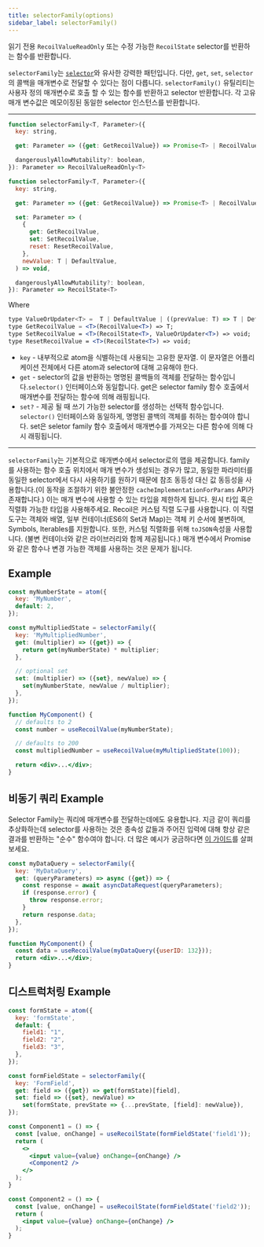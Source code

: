 ```yaml
---
title: selectorFamily(options)
sidebar_label: selectorFamily()
---
```


읽기 전용 `RecoilValueReadOnly` 또는 수정 가능한 `RecoilState` selector를 반환하는 함수를 반환합니다.

`selectorFamily`는 [`selector`](/docs/api-reference/core/selector)와 유사한 강력한 패턴입니다. 다만, `get`, `set`, `selector`의 콜백을 매개변수로 전달할 수 있다는 점이 다릅니다. `selectorFamily()` 유틸리티는 사용자 정의 매개변수로 호출 할 수 있는 함수를 반환하고 selector 반환합니다. 각 고유 매개 변수값은 메모이징된 동일한 selector 인스턴스를 반환합니다.

---

```jsx
function selectorFamily<T, Parameter>({
  key: string,

  get: Parameter => ({get: GetRecoilValue}) => Promise<T> | RecoilValue<T> | T,

  dangerouslyAllowMutability?: boolean,
}): Parameter => RecoilValueReadOnly<T>
```

```jsx
function selectorFamily<T, Parameter>({
  key: string,

  get: Parameter => ({get: GetRecoilValue}) => Promise<T> | RecoilValue<T> | T,

  set: Parameter => (
    {
      get: GetRecoilValue,
      set: SetRecoilValue,
      reset: ResetRecoilValue,
    },
    newValue: T | DefaultValue,
  ) => void,

  dangerouslyAllowMutability?: boolean,
}): Parameter => RecoilState<T>
```

Where

```jsx
type ValueOrUpdater<T> =  T | DefaultValue | ((prevValue: T) => T | DefaultValue);
type GetRecoilValue = <T>(RecoilValue<T>) => T;
type SetRecoilValue = <T>(RecoilState<T>, ValueOrUpdater<T>) => void;
type ResetRecoilValue = <T>(RecoilState<T>) => void;
```

- `key` - 내부적으로 atom을 식별하는데 사용되는 고유한 문자열. 이 문자열은 어플리케이션 전체에서 다른 atom과 selector에 대해 고유해야 한다.
- `get` - selector의 값을 반환하는 명명된 콜백들의 객체를 전달하는 함수입니다.`selector()` 인터페이스와 동일합니다. get은 selector family 함수 호출에서 매개변수를 전달하는 함수에 의해 래핑됩니다.
- `set?` - 제공 될 때 쓰기 가능한 selector를 생성하는 선택적 함수입니다. `selector()` 인터페이스와 동일하게, 명명된 콜백의 객체를 취하는 함수여야 합니다. set은 seletor family 함수 호출에서 매개변수를 가져오는 다른 함수에 의해 다시 래핑됩니다.

---

`selectorFamily`는 기본적으로 매개변수에서 selector로의 맵을 제공합니다. family를 사용하는 함수 호출 위치에서 매개 변수가 생성되는 경우가 많고, 동일한 파라미터를 동일한 selector에서 다시 사용하기를 원하기 때문에 참조 동등성 대신 값 동등성을 사용합니다.(이 동작을 조절하기 위한 불안정한 `cacheImplementationForParams` API가 존재합니다.) 이는 매개 변수에 사용할 수 있는 타입을 제한하게 됩니다. 원시 타입 혹은 직렬화 가능한 타입을 사용해주세요. Recoil은 커스텀 직렬 도구를 사용합니다. 이 직렬 도구는 객체와 배열, 일부 컨테이너(ES6의 Set과 Map)는 객체 키 순서에 불변하며, Symbols, Iterables를 지원합니다. 또한, 커스텀 직렬화를 위해 `toJSON`속성을 사용합니다. (불변 컨테이너와 같은 라이브러리와 함께 제공됩니다.) 매개 변수에서 Promise와 같은 함수나 변경 가능한 객체를 사용하는 것은 문제가 됩니다.

## Example

```jsx
const myNumberState = atom({
  key: 'MyNumber',
  default: 2,
});

const myMultipliedState = selectorFamily({
  key: 'MyMultipliedNumber',
  get: (multiplier) => ({get}) => {
    return get(myNumberState) * multiplier;
  },

  // optional set
  set: (multiplier) => ({set}, newValue) => {
    set(myNumberState, newValue / multiplier);
  },
});

function MyComponent() {
  // defaults to 2
  const number = useRecoilValue(myNumberState);

  // defaults to 200
  const multipliedNumber = useRecoilValue(myMultipliedState(100));

  return <div>...</div>;
}
```

## 비동기 쿼리 Example

Selector Family는 쿼리에 매개변수를 전달하는데에도 유용합니다. 지금 같이 쿼리를 추상화하는데 selector를 사용하는 것은 종속성 값들과 주어진 입력에 대해 항상 같은 결과를 반환하는 "순수" 함수여야 합니다. 더 많은 예시가 궁금하다면 [이 가이드](/docs/guides/asynchronous-data-queries)를 살펴보세요.

```jsx
const myDataQuery = selectorFamily({
  key: 'MyDataQuery',
  get: (queryParameters) => async ({get}) => {
    const response = await asyncDataRequest(queryParameters);
    if (response.error) {
      throw response.error;
    }
    return response.data;
  },
});

function MyComponent() {
  const data = useRecoilValue(myDataQuery({userID: 132}));
  return <div>...</div>;
}
```

## 디스트럭처링 Example

```jsx
const formState = atom({
  key: 'formState',
  default: {
    field1: "1",
    field2: "2",
    field3: "3",
  },
});

const formFieldState = selectorFamily({
  key: 'FormField',
  get: field => ({get}) => get(formState)[field],
  set: field => ({set}, newValue) =>
    set(formState, prevState => {...prevState, [field]: newValue}),
});

const Component1 = () => {
  const [value, onChange] = useRecoilState(formFieldState('field1'));
  return (
    <>
      <input value={value} onChange={onChange} />
      <Component2 />
    </>
  );
}

const Component2 = () => {
  const [value, onChange] = useRecoilState(formFieldState('field2'));
  return (
    <input value={value} onChange={onChange} />
  );
}
```

